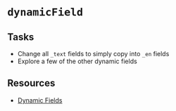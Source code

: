 # `dynamicField`

## Tasks
* Change all `_text` fields to simply copy into `_en` fields
* Explore a few of the other dynamic fields


## Resources
* [Dynamic Fields](https://cwiki.apache.org/confluence/display/solr/Dynamic+Fields)
